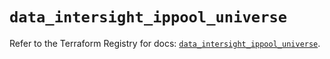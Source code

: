 # `data_intersight_ippool_universe`

Refer to the Terraform Registry for docs: [`data_intersight_ippool_universe`](https://registry.terraform.io/providers/ciscodevnet/intersight/1.0.71/docs/data-sources/ippool_universe).
